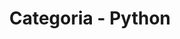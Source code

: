 ---
layout: blog_categories
tag: python
title: Categoria - Python
permalink: /categories/python/
---